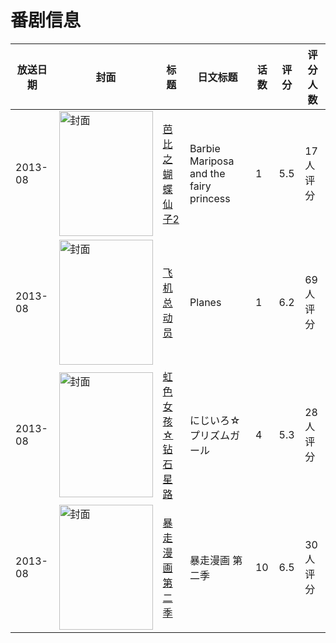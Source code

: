 # 番剧信息

|放送日期|封面|标题|日文标题|话数|评分|评分人数|
|---|---|---|---|---|---|---|
|2013-08|<img src="//lain.bgm.tv/pic/cover/c/0d/90/116172_67ZQg.jpg" alt="封面" style="width:150px;height:200px;object-fit:cover;">|[芭比之蝴蝶仙子2](https://bangumi.tv/subject/116172)|Barbie Mariposa and the fairy princess|1|5.5|17人评分|
|2013-08|<img src="//lain.bgm.tv/pic/cover/c/fa/fa/88430_aajet.jpg" alt="封面" style="width:150px;height:200px;object-fit:cover;">|[飞机总动员](https://bangumi.tv/subject/101185)|Planes|1|6.2|69人评分|
|2013-08|<img src="//lain.bgm.tv/pic/cover/c/f5/a9/101474_xhu46.jpg" alt="封面" style="width:150px;height:200px;object-fit:cover;">|[虹色女孩☆钻石星路](https://bangumi.tv/subject/101474)|にじいろ☆プリズムガール|4|5.3|28人评分|
|2013-08|<img src="//lain.bgm.tv/pic/cover/c/7e/38/80378_44THH.jpg" alt="封面" style="width:150px;height:200px;object-fit:cover;">|[暴走漫画 第二季](https://bangumi.tv/subject/80378)|暴走漫画 第二季|10|6.5|30人评分|
